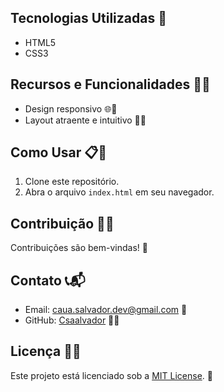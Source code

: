 
## Tecnologias Utilizadas 🚀
- HTML5
- CSS3

## Recursos e Funcionalidades 🎯💡
- Design responsivo 🌐📱
- Layout atraente e intuitivo 🎨💫

## Como Usar 📋🔧

1. Clone este repositório.
2. Abra o arquivo `index.html` em seu navegador.

## Contribuição 🤝🌟

Contribuições são bem-vindas! 🙌

## Contato 📞📬

- Email: caua.salvador.dev@gmail.com 📧
- GitHub: [Csaalvador](https://github.com/Csaalvador) 🐱‍💻

## Licença 📄📝

Este projeto está licenciado sob a [MIT License](LICENSE). 📜
